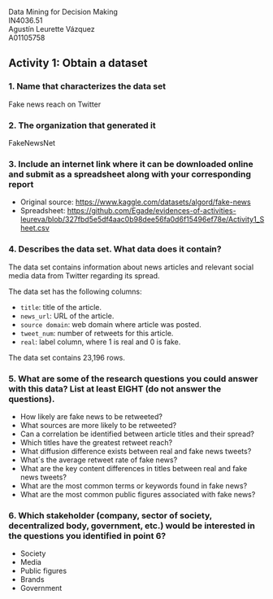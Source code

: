 Data Mining for Decision Making  
IN4036.51  
Agustín Leurette Vázquez  
A01105758  

## Activity 1: Obtain a dataset

### 1. Name that characterizes the data set
Fake news reach on Twitter

### 2. The organization that generated it
FakeNewsNet

### 3. Include an internet link where it can be downloaded online and submit as a spreadsheet along with your corresponding report
- Original source: https://www.kaggle.com/datasets/algord/fake-news
- Spreadsheet: https://github.com/Egade/evidences-of-activities-leureva/blob/327fbd5e5df4aac0b98dee56fa0d6f15496ef78e/Activity1_Sheet.csv


### 4. Describes the data set. What data does it contain?
The data set contains information about news articles and relevant social media data from Twitter regarding its spread.

The data set has the following columns:
- `title`: title of the article.
- `news_url`: URL of the article.
- `source domain`: web domain where article was posted.
- `tweet_num`: number of retweets for this article.
- `real`: label column, where 1 is real and 0 is fake.

The data set contains 23,196 rows.

### 5. What are some of the research questions you could answer with this data? List at least EIGHT (do not answer the questions).
- How likely are fake news to be retweeted?
- What sources are more likely to be retweeted?
- Can a correlation be identified between article titles and their spread?
- Which titles have the greatest retweet reach?
- What diffusion difference exists between real and fake news tweets?
- What´s the average retweet rate of fake news?
- What are the key content differences in titles between real and fake news tweets?
- What are the most common terms or keywords found in fake news?
- What are the most common public figures associated with fake news?

### 6. Which stakeholder (company, sector of society, decentralized body, government, etc.) would be interested in the questions you identified in point 6?
- Society
- Media
- Public figures
- Brands
- Government
